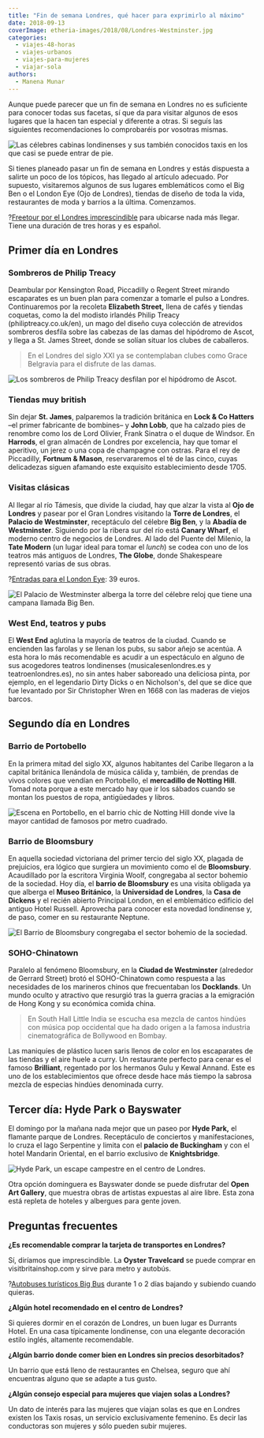```yaml
---
title: "Fin de semana Londres, qué hacer para exprimirlo al máximo"
date: 2018-09-13
coverImage: etheria-images/2018/08/Londres-Westminster.jpg
categories: 
  - viajes-48-horas
  - viajes-urbanos
  - viajes-para-mujeres
  - viajar-sola
authors: 
  - Manena Munar
---
```


Aunque puede parecer que un fin de semana en Londres no es suficiente para conocer todas 
sus facetas, sí que da para visitar algunos de esos lugares que la hacen tan especial y 
diferente a otras. Si seguís las siguientes recomendaciones lo comprobaréis por vosotras 
mismas. 

![Las célebres cabinas londinenses y sus también conocidos taxis en los que casi se puede entrar de pie.](etheria-images/2018/08/Londres-taxi-y-cabina.jpg "Las célebres cabinas londinenses y sus también conocidos taxis en los que casi se puede entrar de pie.")

Si tienes planeado pasar un fin de semana en Londres y estás dispuesta a salirte un poco 
de los tópicos, has llegado al artículo adecuado. Por supuesto, visitaremos algunos de 
sus lugares emblemáticos como el Big Ben o el London Eye (Ojo de Londres), tiendas de 
diseño de toda la vida, restaurantes de moda y barrios a la última. Comenzamos. 

?[Freetour por el Londres 
imprescindible](https://www.civitatis.com/es/londres/free-tour-londres/?aid=10211) para 
ubicarse nada más llegar. Tiene una duración de tres horas y es español. 

## Primer día en Londres

### Sombreros de Philip Treacy

Deambular por Kensington Road, Piccadilly o Regent Street mirando escaparates es un buen 
plan para comenzar a tomarle el pulso a Londres. Continuaremos por la recoleta 
**Elizabeth Street,** llena de cafés y tiendas coquetas, como la del modisto irlandés 
Philip Treacy (philiptreacy.co.uk/en), un mago del diseño cuya colección de atrevidos 
sombreros desfila sobre las cabezas de las damas del hipódromo de Ascot, y llega a St. 
James Street, donde se solían situar los clubes de caballeros. 

> En el Londres del siglo XXI ya se contemplaban clubes como Grace Belgravia para el 
> disfrute de las damas. 

![Los sombreros de Philip Treacy desfilan por el hipódromo de Ascot.](etheria-images/2018/08/Londres-Philip-Tracy.jpg "Los sombreros de Philip Treacy desfilan por el hipódromo de Ascot.")

### Tiendas muy british

Sin dejar **St. James**, palparemos la tradición británica en **Lock & Co Hatters** –el 
primer fabricante de bombines– y **John Lobb**, que ha calzado pies de renombre como los 
de Lord Olivier, Frank Sinatra o el duque de Windsor. En **Harrods**, el gran almacén de 
Londres por excelencia, hay que tomar el aperitivo, un jerez o una copa de champagne con 
ostras. Para el rey de Piccadilly, **Fortnum & Mason**, reservararemos el té de las 
cinco, cuyas delicadezas siguen afamando este exquisito establecimiento desde 1705. 

### Visitas clásicas

Al llegar al río Támesis, que divide la ciudad, hay que alzar la vista al **Ojo de 
Londres** y pasear por el Gran Londres visitando la **Torre de Londres**, el **Palacio 
de Westminster**, receptáculo del célebre **Big Ben**, y la **Abadía de Westminster**. 
Siguiendo por la ribera sur del río está **Canary Wharf**, el moderno centro de negocios 
de Londres. Al lado del Puente del Milenio, la **Tate Modern** (un lugar ideal para 
tomar el _lunch_) se codea con uno de los teatros más antiguos de Londres, **The 
Globe**, donde Shakespeare representó varias de sus obras. 

?[Entradas para el London 
Eye](https://www.civitatis.com/es/londres/entradas-london-eye/): 39 euros. 

![El Palacio de Westminster alberga la torre del célebre reloj que tiene una campana llamada Big Ben.](etheria-images/2018/08/Londres-Big-Ben.jpg "El Palacio de Westminster alberga la torre del célebre reloj que tiene una campana llamada Big Ben.")

### West End, teatros y pubs

El **West End** aglutina la mayoría de teatros de la ciudad. Cuando se encienden las 
farolas y se llenan los pubs, su sabor añejo se acentúa. A esta hora lo más recomendable 
es acudir a un espectáculo en alguno de sus acogedores teatros londinenses 
(musicalesenlondres.es y teatroenlondres.es), no sin antes haber saboreado una deliciosa 
pinta, por ejemplo, en el legendario Dirty Dicks o en Nicholson's, del que se dice que 
fue levantado por Sir Christopher Wren en 1668 con las maderas de viejos barcos. 

## Segundo día en Londres

### Barrio de Portobello

En la primera mitad del siglo XX, algunos habitantes del Caribe llegaron a la capital 
británica llenándola de música cálida y, también, de prendas de vivos colores que 
vendían en Portobello, el **mercadillo de Notting Hill**. Tomad nota porque a este 
mercado hay que ir los sábados cuando se montan los puestos de ropa, antigüedades y 
libros. 

![Escena en Portobello, en el barrio chic de Notting Hill donde vive la mayor cantidad de famosos por metro cuadrado.](etheria-images/2018/08/Londres-Portobello.jpg "Escena en Portobello, en el barrio chic de Notting Hill donde vive la mayor cantidad de famosos por metro cuadrado.")

### Barrio de Bloomsbury

En aquella sociedad victoriana del primer tercio del siglo XX, plagada de prejuicios, 
era lógico que surgiera un movimiento como el de **Bloomsbury**. Acaudillado por la 
escritora Virginia Woolf, congregaba al sector bohemio de la sociedad. Hoy día, el 
**barrio de Bloomsbury** es una visita obligada ya que alberga el **Museo Británico**, 
la **Universidad de Londres**, la **Casa de Dickens** y el recién abierto Principal 
London, en el emblemático edificio del antiguo Hotel Russell. Aprovecha para conocer 
esta novedad londinense y, de paso, comer en su restaurante Neptune. 

![El Barrio de Bloomsbury congregaba el sector bohemio de la sociedad.](etheria-images/2018/08/Londres-Bloomsbury.jpg "El Barrio de Bloomsbury congregaba el sector bohemio de la sociedad.")

### SOHO-Chinatown

Paralelo al fenómeno Bloomsbury, en la **Ciudad de Westminster** (alrededor de Gerrard 
Street) brotó el SOHO-Chinatown como respuesta a las necesidades de los marineros chinos 
que frecuentaban los **Docklands**. Un mundo oculto y atractivo que resurgió tras la 
guerra gracias a la emigración de Hong Kong y su económica comida china. 

> En South Hall Little India se escucha esa mezcla de cantos hindúes con música pop 
> occidental que ha dado origen a la famosa industria cinematográfica de Bollywood en 
> Bombay. 

Las maniquíes de plástico lucen saris llenos de color en los escaparates de las tiendas 
y el aire huele a curry. Un restaurante perfecto para cenar es el famoso **Brilliant**, 
regentado por los hermanos Gulu y Kewal Annand. Este es uno de los establecimientos que 
ofrece desde hace más tiempo la sabrosa mezcla de especias hindúes denominada curry. 

## Tercer día: Hyde Park o Bayswater

El domingo por la mañana nada mejor que un paseo por **Hyde Park,** el flamante parque 
de Londres. Receptáculo de conciertos y manifestaciones, lo cruza el lago Serpentine y 
limita con el **palacio de Buckingham** y con el hotel Mandarin Oriental, en el barrio 
exclusivo de **Knightsbridge**. 

![Hyde Park, un escape campestre en el centro de Londres.](etheria-images/2018/08/LONDRES-HYDE-PARK.jpg "Hyde Park, un escape campestre en el centro de Londres.")

Otra opción dominguera es Bayswater donde se puede disfrutar del **Open Art Gallery**, 
que muestra obras de artistas expuestas al aire libre. Esta zona está repleta de hoteles 
y albergues para gente joven. 

## Preguntas frecuentes

**¿Es recomendable comprar la tarjeta de transportes en Londres?** 

Sí, diríamos que imprescindible. La **Oyster Travelcard** se puede comprar en 
visitbritainshop.com y sirve para metro y autobús. 

?[Autobuses turísticos Big 
Bus](https://www.civitatis.com/es/londres/autobus-turistico-londres/?aid=10211) durante 
1 o 2 días bajando y subiendo cuando quieras. 

**¿Algún hotel recomendado en el centro de Londres?** 

Si quieres dormir en el corazón de Londres, un buen lugar es Durrants Hotel. En una casa 
típicamente londinense, con una elegante decoración estilo inglés, altamente 
recomendable. 

**¿Algún barrio donde comer bien en Londres sin precios desorbitados?** 

Un barrio que está lleno de restaurantes en Chelsea, seguro que ahí encuentras alguno 
que se adapte a tus gusto. 

**¿Algún consejo especial para mujeres que viajen solas a Londres?** 

Un dato de interés para las mujeres que viajan solas es que en Londres existen los Taxis 
rosas, un servicio exclusivamente femenino. Es decir las conductoras son mujeres y sólo 
pueden subir mujeres.
